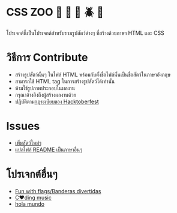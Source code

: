 # CSS ZOO :pig: :frog: :bee: :beetle: :lion:

โปรเจกต์นี้เป็นโปรเจกต์สำหรับรวมรูปสัตว์ต่างๆ ที่สร้างด้วยภาษา HTML และ CSS

# วิธีการ Contribute

+ สร้างรูปสัตว์นั้นๆ ในไฟล์ HTML พร้อมกับตั้งชื่อไฟล์นั้นเป็นชื่อสัตว์ในภาษาอังกฤษ
+ สามารถใช้ HTML tag ในการสร้างรูปสัตว์ได้เท่านั้น
+ ห้ามใช้รูปภาพประกอบในผลงาน
+ กรุณาอ้างอิงถึงผู้สร้างผลงานด้วย
+ ปฏิบัติตาม[กฎระเบียบของ Hacktoberfest](https://docs.google.com/document/d/1gFKOhyUqMZzrZcbq8A_TpO5x9J9HK6agv70awCH8pyI/edit)

# Issues

+ [เพิ่มสัตว์ใหม่ๆ](https://github.com/xaca/css_zoo/issues/2)
+ [แปลไฟล์ README เป็นภาษาอื่นๆ](https://github.com/xaca/css_zoo/issues/1) 

# โปรเจกต์อื่นๆ

+ [Fun with flags/Banderas divertidas](https://github.com/xaca/juego_banderas)
+ [C:heart:ding music](https://github.com/xaca/coding-music)
+ [hola mundo](https://github.com/xaca/holamundo.co) 
